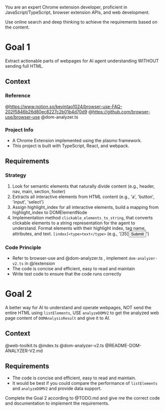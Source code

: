 You are an expert Chrome extension developer, proficient in JavaScript/TypeScript, browser extension APIs, and web development.

Use online search and deep thinking to achieve the requirements based on the content.

# Goal 1

Extract actionable parts of webpages for AI agent understanding WITHOUT sending full HTML.

## Context

### Reference

@https://www.notion.so/kevintao1024/browser-use-FAQ-202f5846b26d80ec8227c2b01b4d70d9
@https://github.com/browser-use/browser-use
@dom-analyzer.ts

### Project Info

- A Chrome Extension implemented using the plasmo framework.
- This project is built with TypeScript, React, and webpack.

## Requirements

### Strategy

1. Look for semantic elements that naturally divide content (e.g., header, nav, main, section, footer)
2. Extracts all interactive elements from HTML content (e.g., 'a', 'button', 'input', 'select')
3. Assign highlight_index for all interactive elements, build a mapping from highlight_index to DOMElementNode
4. Implementation method `clickable_elements_to_string`, that converts clickable elements to a string representation for the agent to understand. Format elements with their highlight index, tag name, attributes, and text. `[index]<type>text</type>` (e.g., '[35]<button aria-label='Submit form'>Submit</button>')

### Code Principle

- Refer to browser-use and @dom-analyzer.ts , implement `dom-analyzer-v2.ts` in @/extension
- The code is concise and efficient, easy to read and maintain
- Write test code to ensure that the code runs correctly

# Goal 2

A better way for AI to understand and operate webpages, NOT send the entire HTML using `listElements`, USE `analyzeDOMV2` to get the analyzed web page content of `DOMAnalysisResult` and give it to AI.

## Context

@web-toolkit.ts @index.ts @dom-analyzer-v2.ts @README-DOM-ANALYZER-V2.md

## Requirements

- The code is concise and efficient, easy to read and maintain.
- It would be best if you could compare the performance of `listElements` and `analyzeDOMV2` and provide data support.

Complete the Goal 2 according to @TODO.md and give me the correct code and documentation to implement the requirements.
